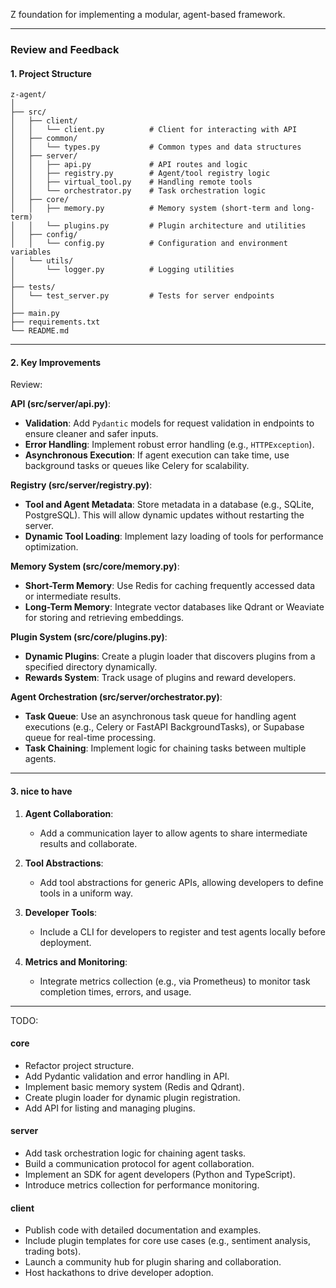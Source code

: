 Z foundation for implementing a modular, agent-based framework.

---

### **Review and Feedback**

#### **1. Project Structure**

```
z-agent/
│
├── src/
│   ├── client/
│   │   └── client.py          # Client for interacting with API
│   ├── common/
│   │   └── types.py           # Common types and data structures
│   ├── server/
│   │   ├── api.py             # API routes and logic
│   │   ├── registry.py        # Agent/tool registry logic
│   │   ├── virtual_tool.py    # Handling remote tools
│   │   └── orchestrator.py    # Task orchestration logic
│   ├── core/
│   │   ├── memory.py          # Memory system (short-term and long-term)
│   │   └── plugins.py         # Plugin architecture and utilities
│   ├── config/
│   │   └── config.py          # Configuration and environment variables
│   └── utils/
│       └── logger.py          # Logging utilities
│
├── tests/
│   └── test_server.py         # Tests for server endpoints
│
├── main.py
├── requirements.txt
└── README.md
```

---

#### **2. Key Improvements**

Review:

**API (src/server/api.py)**:
- **Validation**: Add `Pydantic` models for request validation in endpoints to ensure cleaner and safer inputs.
- **Error Handling**: Implement robust error handling (e.g., `HTTPException`).
- **Asynchronous Execution**: If agent execution can take time, use background tasks or queues like Celery for scalability.

**Registry (src/server/registry.py)**:
- **Tool and Agent Metadata**: Store metadata in a database (e.g., SQLite, PostgreSQL). This will allow dynamic updates without restarting the server.
- **Dynamic Tool Loading**: Implement lazy loading of tools for performance optimization.

**Memory System (src/core/memory.py)**:
- **Short-Term Memory**: Use Redis for caching frequently accessed data or intermediate results.
- **Long-Term Memory**: Integrate vector databases like Qdrant or Weaviate for storing and retrieving embeddings.

**Plugin System (src/core/plugins.py)**:
- **Dynamic Plugins**: Create a plugin loader that discovers plugins from a specified directory dynamically.
- **Rewards System**: Track usage of plugins and reward developers.

**Agent Orchestration (src/server/orchestrator.py)**:
- **Task Queue**: Use an asynchronous task queue for handling agent executions (e.g., Celery or FastAPI BackgroundTasks), or Supabase queue for real-time processing.
- **Task Chaining**: Implement logic for chaining tasks between multiple agents.

---

#### **3. nice to have**

1. **Agent Collaboration**:
   - Add a communication layer to allow agents to share intermediate results and collaborate.

2. **Tool Abstractions**:
   - Add tool abstractions for generic APIs, allowing developers to define tools in a uniform way.

3. **Developer Tools**:
   - Include a CLI for developers to register and test agents locally before deployment.

4. **Metrics and Monitoring**:
   - Integrate metrics collection (e.g., via Prometheus) to monitor task completion times, errors, and usage.

---


TODO:

#### **core**
- Refactor project structure.
- Add Pydantic validation and error handling in API.
- Implement basic memory system (Redis and Qdrant).
- Create plugin loader for dynamic plugin registration.
- Add API for listing and managing plugins.

#### **server**
- Add task orchestration logic for chaining agent tasks.
- Build a communication protocol for agent collaboration.
- Implement an SDK for agent developers (Python and TypeScript).
- Introduce metrics collection for performance monitoring.

#### **client**
- Publish code with detailed documentation and examples.
- Include plugin templates for core use cases (e.g., sentiment analysis, trading bots).
- Launch a community hub for plugin sharing and collaboration.
- Host hackathons to drive developer adoption.
